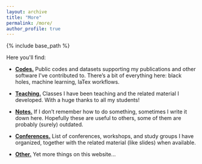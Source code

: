 ```yaml
---
layout: archive
title: "More"
permalink: /more/
author_profile: true
---
```


{% include base_path %}


Here you'll find:

- **[Codes.](/codes/)** 
Public codes and datasets supporting my publications and other software I've contributed to. There’s a bit of everything here: black holes, machine learning, laTex workflows.

- **[Teaching.](/teaching/)**
Classes I have been teaching and the related material I developed. With a huge thanks to all my students!

- **[Notes.](/notes/)**
If I don’t remember how to do something, sometimes I write it down here. Hopefully these are useful to others, some of them are probably (surely) outdated.


- **[Conferences.](/conferences/)**
List of conferences, workshops, and study groups I have organized, together with the related material (like slides) when available.

- **[Other.](/other/)**
Yet more things on this website...
